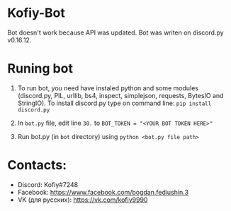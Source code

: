 Kofiy-Bot
=======

Bot doesn't work because API was updated.
Bot was writen on discord.py v0.16.12.

# Runing bot
1. To run bot, you need have instaled python and some modules (discord.py, PIL, urllib, bs4, inspect, simplejson, requests, BytesIO and StringIO). To install discord.py type on command line: `pip install discord.py`

2. In `bot.py` file, edit line `30.` to `BOT_TOKEN = "<YOUR BOT TOKEN HERE>"` 

3. Run bot.py (in `bot` directory) using `python <bot.py file path>`

# Contacts:
* Discord: Kofiy#7248
* Facebook: https://www.facebook.com/bogdan.fediushin.3
* VK (для русских): https://vk.com/kofiy9990
